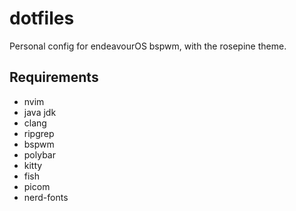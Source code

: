 # dotfiles
Personal config for endeavourOS bspwm, with the rosepine theme.

## Requirements
* nvim
* java jdk
* clang
* ripgrep
* bspwm
* polybar
* kitty
* fish
* picom
* nerd-fonts
